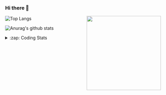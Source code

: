### Hi there 👋

<!--
**tao8687/tao8687** is a ✨ _special_ ✨ repository because its `README.md` (this file) appears on your GitHub profile.

Here are some ideas to get you started:

- 🔭 I’m currently working on ...
- 🌱 I’m currently learning ...
- 👯 I’m looking to collaborate on ...
- 🤔 I’m looking for help with ...
- 💬 Ask me about ...
- 📫 How to reach me: ...
- 😄 Pronouns: ...
- ⚡ Fun fact: ...
-->

<img align='right' src="https://media.giphy.com/media/M9gbBd9nbDrOTu1Mqx/giphy.gif" width="240">

  
![Top Langs](https://github-readme-stats.vercel.app/api/top-langs/?username=tao8687&layout=compact&title_color=23238E&text_color=A67D3D)

![Anurag's github stats](https://github-readme-stats.vercel.app/api?username=tao8687&show_icons=true&&text_color=A67D3D&title_color=23238E&show_icons=false&count_private=true&hide=stars)

<details>
  <summary>:zap: Coding Stats</summary>
  <br>
    
<!--START_SECTION:waka-->

```txt
From: 07 June 2023 - To: 14 June 2023

Bash       11 hrs 53 mins  ████████████████████░░░░░   79.90 %
Other      1 hr 15 mins    ██░░░░░░░░░░░░░░░░░░░░░░░   08.51 %
Markdown   44 mins         █▒░░░░░░░░░░░░░░░░░░░░░░░   04.96 %
C          37 mins         █░░░░░░░░░░░░░░░░░░░░░░░░   04.21 %
Text       21 mins         ▓░░░░░░░░░░░░░░░░░░░░░░░░   02.39 %
```

<!--END_SECTION:waka-->
</details>
